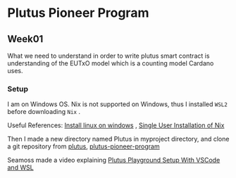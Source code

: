 # Plutus Pioneer Program 

## Week01

What we need to understand in order to write plutus smart contract is understanding of the EUTxO model which is a counting model Cardano uses. 
### Setup
I am on Windows OS. Nix is not supported on Windows, thus I installed `WSL2` before downloading `Nix` .

Useful References: [Install linux on windows](https://cloudlinuxtech.com/install-linux-on-windows-10-wsl/) , [Single User Installation of Nix](https://nixos.org/manual/nix/stable/#sect-single-user-installation)

Then I made a new directory named Plutus in myproject directory, and clone a git repository from [plutus](https://github.com/input-output-hk/plutus), [plutus-pioneer-program](https://github.com/input-output-hk/plutus-pioneer-program)

Seamoss made a video explaining [Plutus Playground Setup With VSCode and WSL](https://www.youtube.com/watch?v=CXHmbOkoVG8)
